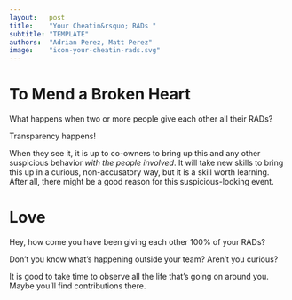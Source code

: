 ```yaml
---
layout:   post
title:    "Your Cheatin&rsquo; RADs "
subtitle: "TEMPLATE"
authors:  "Adrian Perez, Matt Perez"
image:    "icon-your-cheatin-rads.svg"
---
```


<div style="display:none;">
 <p>What happens when two or more people give each other all their <span class='_paradigm'>RAD</span>s?</p>
</div>

<h1>To Mend a Broken Heart</h1>
 <p>What happens when two or more people give each other all their <span class='_paradigm'>RAD</span>s?</p>
 <p style="text-indent:0; ">Transparency happens!</p>
 <p style="text-indent:0; ">When they see it, it is up to co-owners to bring up this and any other suspicious behavior <em>with the people involved</em>. It will take new skills to bring this up in a curious, non-accusatory way, but it is a skill worth learning. After all, there might be a good reason for this suspicious-looking event.</p>

<h1>Love</h1>
 <p><span class='_quotespan'>Hey, how come you have been giving each other 100% of your <span class='_paradigm'>RAD</span>s?</span></p>
 <p><span class='_quotespan'>Don&rsquo;t you know what&rsquo;s happening outside your team? Aren&rsquo;t you curious?</span></p>
 <p><span class='_quotespan'>It is good to take time to observe all the life that&rsquo;s going on around you. Maybe you&rsquo;ll find contributions there.</span></p>